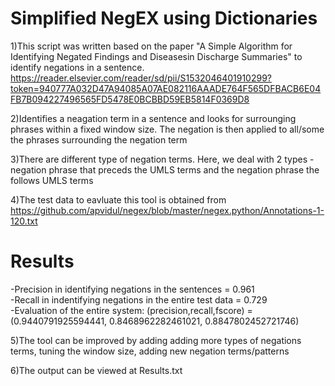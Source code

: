 # Simplified NegEX using Dictionaries

1)This script was written based on the paper "A Simple Algorithm for Identifying Negated Findings and Diseasesin Discharge Summaries" to identify negations in a sentence.<br>
https://reader.elsevier.com/reader/sd/pii/S1532046401910299?token=940777A032D47A94085A07AE082116AAADE764F565DFBACB6E04FB7B094227496565FD5478E0BCBBD59EB5814F0369D8

2)Identifies a neagation term in a sentence and looks for surrounging phrases within a fixed window size. The negation is then applied to all/some the phrases surrounding the negation term <br>

3)There are different type of negation terms. Here, we deal with 2 types 
-negation phrase that preceds the UMLS terms and the negation phrase the follows UMLS terms<br>

4)The test data to eavluate this tool is obtained from https://github.com/apvidul/negex/blob/master/negex.python/Annotations-1-120.txt <br>

# Results<br>
-Precision in identifying negations in the sentences = 0.961<br>
-Recall in indentifying negations in the entire test data = 0.729<br>
-Evaluation of the entire system:  (precision,recall,fscore) =(0.9440791925594441, 0.8468962282461021, 0.8847802452721746) <br>

5)The tool can be improved by adding adding more types of negations terms, tuning the window size, adding new negation terms/patterns<br>

6)The output can be viewed at Results.txt
